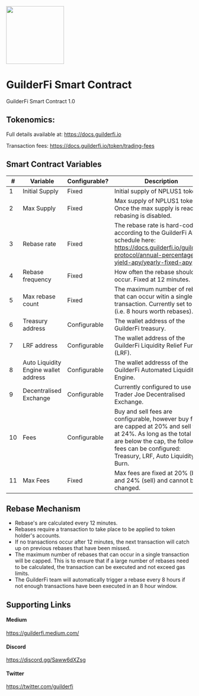 <img src="https://app.guilderfi.io/assets/logos/logo_full_256x256.png" width="156" />

# GuilderFi Smart Contract

GuilderFi Smart Contract 1.0

## Tokenomics:

Full details available at:
https://docs.guilderfi.io

Transaction fees:
https://docs.guilderfi.io/token/trading-fees

## Smart Contract Variables

\#|Variable|Configurable?|Description
--|--------|-------------|-----------
1 |Initial Supply|Fixed|Initial supply of NPLUS1 tokens
2 |Max Supply|Fixed|Max supply of NPLUS1 tokens. Once the max supply is reached, rebasing is disabled.
3 |Rebase rate|Fixed|The rebase rate is hard-coded according to the GuilderFi APY schedule here: https://docs.guilderfi.io/guilderfi-protocol/annual-percentage-yield-apy/yearly-fixed-apy
4 |Rebase frequency|Fixed|How often the rebase should occur. Fixed at 12 minutes.
5 |Max rebase count|Fixed|The maximum number of rebases that can occur witin a single transaction. Currently set to 40 (i.e. 8 hours worth rebases).
6 |Treasury address|Configurable|The wallet address of the GuilderFi treasury.
7 |LRF address|Configurable|The wallet address of the GuilderFi Liquidity Relief Fund (LRF).
8 |Auto Liquidity Engine wallet address|Configurable|The wallet addresss of the GuilderFi Automated Liquidity Engine.
9 |Decentralised Exchange|Configurable|Currently configured to use Trader Joe Decentralised Exchange.
10 |Fees|Configurable|Buy and sell fees are configurable, however buy fees are capped at 20% and sell fees at 24%. As long as the total fees are below the cap, the following fees can be configured: Treasury, LRF, Auto Liquidity, Burn.
11|Max Fees|Fixed|Max fees are fixed at 20% (buy) and 24% (sell) and cannot be changed.

## Rebase Mechanism

* Rebase's are calculated every 12 minutes.
* Rebases require a transaction to take place to be applied to token holder's accounts.
* If no transactions occur after 12 minutes, the next transaction will catch up on previous rebases that have been missed.
* The maximum number of rebases that can occur in a single transaction will be capped. This is to ensure that if a large number of rebases need to be calculated, the transaction can be executed and not exceed gas limits.
* The GuilderFi team will automatically trigger a rebase every 8 hours if not enough transactions have been executed in an 8 hour window.


## Supporting Links

#### Medium

https://guilderfi.medium.com/

#### Discord

https://discord.gg/Saww6dXZsg

#### Twitter

https://twitter.com/guilderfi